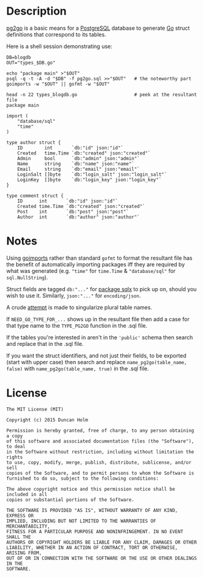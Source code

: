 # Description

[pg2go] is a basic means for a [PostgreSQL] database to generate [Go] struct
definitions that correspond to its tables.

Here is a shell session demonstrating use:

```
DB=blogdb
OUT="types_$DB.go"

echo "package main" >"$OUT"
psql -q -t -A -d "$DB" -f pg2go.sql >>"$OUT"   # the noteworthy part
goimports -w "$OUT" || gofmt -w "$OUT"

head -n 22 types_blogdb.go                     # peek at the resultant file
package main

import (
    "database/sql"
    "time"
)

type author struct {
    ID        int       `db:"id" json:"id"`
    Created   time.Time `db:"created" json:"created"`
    Admin     bool      `db:"admin" json:"admin"`
    Name      string    `db:"name" json:"name"`
    Email     string    `db:"email" json:"email"`
    LoginSalt []byte    `db:"login_salt" json:"login_salt"`
    LoginKey  []byte    `db:"login_key" json:"login_key"`
}

type comment struct {
    ID      int       `db:"id" json:"id"`
    Created time.Time `db:"created" json:"created"`
    Post    int       `db:"post" json:"post"`
    Author  int       `db:"author" json:"author"`
```

# Notes

Using [goimports] rather than standard `gofmt` to format the resultant file has
the benefit of automatically importing packages iff they are required by what
was generated (e.g. `"time"` for `time.Time` & `"database/sql"` for
`sql.NullString`).

Struct fields are tagged `db:"..."` for [package sqlx][sqlx] to pick up on,
should you wish to use it. Similarly, `json:"..."` for `encoding/json`.

A crude [attempt](https://github.com/frou/pg2go/blob/master/pg2go.sql#L68) is
made to singularize plural table names.

If `NEED_GO_TYPE_FOR_...` shows up in the resultant file then add a case for
that type name to the `TYPE_PG2GO` function in the .sql file.

If the tables you're interested in aren't in the `'public'` schema then search
and replace that in the .sql file.

If you want the struct identifiers, and not just their fields, to be exported
(start with upper case) then search and replace `name_pg2go(table_name, false)`
with `name_pg2go(table_name, true)` in the .sql file.

# License

```
The MIT License (MIT)

Copyright (c) 2015 Duncan Holm

Permission is hereby granted, free of charge, to any person obtaining a copy
of this software and associated documentation files (the "Software"), to deal
in the Software without restriction, including without limitation the rights
to use, copy, modify, merge, publish, distribute, sublicense, and/or sell
copies of the Software, and to permit persons to whom the Software is
furnished to do so, subject to the following conditions:

The above copyright notice and this permission notice shall be included in all
copies or substantial portions of the Software.

THE SOFTWARE IS PROVIDED "AS IS", WITHOUT WARRANTY OF ANY KIND, EXPRESS OR
IMPLIED, INCLUDING BUT NOT LIMITED TO THE WARRANTIES OF MERCHANTABILITY,
FITNESS FOR A PARTICULAR PURPOSE AND NONINFRINGEMENT. IN NO EVENT SHALL THE
AUTHORS OR COPYRIGHT HOLDERS BE LIABLE FOR ANY CLAIM, DAMAGES OR OTHER
LIABILITY, WHETHER IN AN ACTION OF CONTRACT, TORT OR OTHERWISE, ARISING FROM,
OUT OF OR IN CONNECTION WITH THE SOFTWARE OR THE USE OR OTHER DEALINGS IN THE
SOFTWARE.
```

[pg2go]: https://github.com/frou/pg2go
[postgresql]: https://www.postgresql.org
[goimports]: https://godoc.org/golang.org/x/tools/cmd/goimports
[go]: https://www.golang.org
[sqlx]: https://github.com/jmoiron/sqlx
